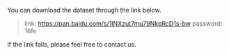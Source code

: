 You can download the dataset through the link below.

> link: https://pan.baidu.com/s/1INXzut7mu79NkpRcD1s-bw
> password: 16fe 

If the link fails, please feel free to contact us.